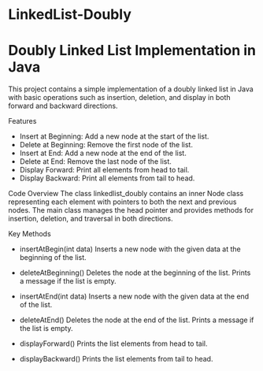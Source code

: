 # LinkedList-Doubly
# Doubly Linked List Implementation in Java
This project contains a simple implementation of a doubly linked list in Java with basic operations such as insertion, deletion, and display in both forward and backward directions.

Features
* Insert at Beginning: Add a new node at the start of the list.
* Delete at Beginning: Remove the first node of the list.
* Insert at End: Add a new node at the end of the list.
* Delete at End: Remove the last node of the list.
* Display Forward: Print all elements from head to tail.
* Display Backward: Print all elements from tail to head.
  
Code Overview
The class linkedlist_doubly contains an inner Node class representing each element with pointers to both the next and previous nodes. The main class manages the head pointer and provides methods for insertion, deletion, and traversal in both directions.

Key Methods
* insertAtBegin(int data)
Inserts a new node with the given data at the beginning of the list.

* deleteAtBeginning()
Deletes the node at the beginning of the list. Prints a message if the list is empty.

* insertAtEnd(int data)
Inserts a new node with the given data at the end of the list.

* deleteAtEnd()
Deletes the node at the end of the list. Prints a message if the list is empty.

* displayForward()
Prints the list elements from head to tail.

* displayBackward()
Prints the list elements from tail to head.

